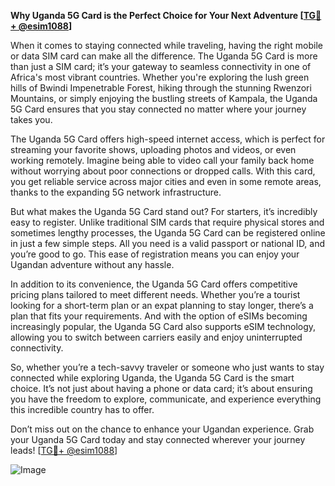 **Why Uganda 5G Card is the Perfect Choice for Your Next Adventure [[TG💪+ @esim1088](https://t.me/s/esim1088)]**

When it comes to staying connected while traveling, having the right mobile or data SIM card can make all the difference. The Uganda 5G Card is more than just a SIM card; it’s your gateway to seamless connectivity in one of Africa's most vibrant countries. Whether you're exploring the lush green hills of Bwindi Impenetrable Forest, hiking through the stunning Rwenzori Mountains, or simply enjoying the bustling streets of Kampala, the Uganda 5G Card ensures that you stay connected no matter where your journey takes you.

The Uganda 5G Card offers high-speed internet access, which is perfect for streaming your favorite shows, uploading photos and videos, or even working remotely. Imagine being able to video call your family back home without worrying about poor connections or dropped calls. With this card, you get reliable service across major cities and even in some remote areas, thanks to the expanding 5G network infrastructure.

But what makes the Uganda 5G Card stand out? For starters, it’s incredibly easy to register. Unlike traditional SIM cards that require physical stores and sometimes lengthy processes, the Uganda 5G Card can be registered online in just a few simple steps. All you need is a valid passport or national ID, and you’re good to go. This ease of registration means you can enjoy your Ugandan adventure without any hassle.

In addition to its convenience, the Uganda 5G Card offers competitive pricing plans tailored to meet different needs. Whether you’re a tourist looking for a short-term plan or an expat planning to stay longer, there’s a plan that fits your requirements. And with the option of eSIMs becoming increasingly popular, the Uganda 5G Card also supports eSIM technology, allowing you to switch between carriers easily and enjoy uninterrupted connectivity.

So, whether you’re a tech-savvy traveler or someone who just wants to stay connected while exploring Uganda, the Uganda 5G Card is the smart choice. It’s not just about having a phone or data card; it’s about ensuring you have the freedom to explore, communicate, and experience everything this incredible country has to offer. 

Don’t miss out on the chance to enhance your Ugandan experience. Grab your Uganda 5G Card today and stay connected wherever your journey leads! [[TG💪+ @esim1088](https://t.me/s/esim1088)]  

![Image](https://i.postimg.cc/Y0z9fWf4/image.png)